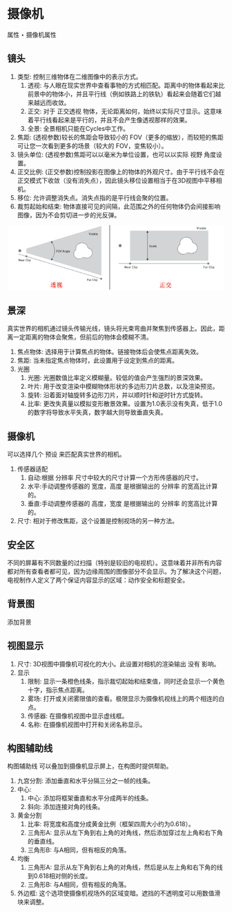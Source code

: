 # 摄像机

属性 ‣ 摄像机属性


## 镜头

1. 类型: 控制三维物体在二维图像中的表示方式。
    1. 透视: 与人眼在现实世界中查看事物的方式相匹配。距离中的物体看起来比前景中的物体小，并且平行线（例如铁路上的铁轨）看起来会随着它们越来越远而收敛。
    2. 正交: 对于 正交透视 物体，无论距离如何，始终以实际尺寸显示。这意味着平行线看起来是平行的，并且不会产生像透视那样的效果。 
    3. 全景: 全景相机只能在Cycles中工作。
2. 焦距: (透视参数)较长的焦距会导致较小的 FOV（更多的缩放），而较短的焦距可让您一次看到更多的场景（较大的 FOV，变焦较小）。
3. 镜头单位: (透视参数)焦距可以以毫米为单位设置，也可以以实际 视野 角度设置。
4. 正交比例: (正交参数)控制投影在图像上的物体的外观尺寸。由于平行线不会在正交模式下收敛（没有消失点），因此镜头移位设置相当于在3D视图中平移相机。
5. 移位: 允许调整消失点。消失点指的是平行线会聚的位置。
6. 裁剪起始和结束: 物体直接可见的间隔，此范围之外的任何物体仍会间接影响图像，因为不会剪切进一步的光反弹。

![alt text](摄像机/正交透视.png)


## 景深

真实世界的相机通过镜头传输光线，镜头将光束弯曲并聚焦到传感器上。因此，距离一定距离的物体会聚焦，但前后的物体会模糊不清。

1. 焦点物体: 选择用于计算焦点的物体。链接物体后会使焦点距离失效。
2. 焦距: 当未指定焦点物体时，此设置用于设定到焦点的距离。
3. 光圈
    1. 光圈: 光圈数值比率定义模糊量。较低的值会产生强烈的景深效果。
    2. 叶片: 用于改变渲染中模糊物体形状的多边形刀片总数，以及渲染预览。
    3. 旋转: 沿着面对轴旋转多边形刀片，并以顺时针和逆时针方式旋转。
    4. 比率: 更改失真量以模拟变形散景效果。设置为1.0表示没有失真，低于1.0的数字将导致水平失真，数字越大则导致垂直失真。

## 摄像机

可以选择几个 预设 来匹配真实世界的相机。

1. 传感器适配
    1. 自动:根据 分辨率 尺寸中较大的尺寸计算一个方形传感器的尺寸。
    2. 水平:手动调整传感器的 宽度，高度 是根据输出的 分辨率 的宽高比计算的。
    3. 垂直:手动调整传感器的 高度，宽度 是根据输出的 分辨率 的宽高比计算的。
2. 尺寸: 相对于修改焦距，这个设置是控制视场的另一种方法。

## 安全区

不同的屏幕有不同数量的过扫描（特别是较旧的电视机）。这意味着并非所有内容都对所有查看者都可见，因为边缘周围的图像部分不会显示。为了解决这个问题，电视制作人定义了两个保证内容显示的区域：动作安全和标题安全。


## 背景图

添加背景


## 视图显示

1. 尺寸: 3D视图中摄像机可视化的大小。此设置对相机的渲染输出 没有 影响。
2. 显示
    1. 限制: 显示一条橙色线条，指示裁切起始和结束值，同时还会显示一个黄色十字，指示焦点距离。
    2. 雾场: 打开或关闭雾限值的查看。极限显示为摄像机视线上的两个相连的白点。
    3. 传感器: 在摄像机视图中显示虚线框。
    4. 名称: 在摄像机视图中打开和关闭名称显示。

## 构图辅助线

构图辅助线 可以叠加到摄像机显示屏上，在构图时提供帮助。


1. 九宫分割: 添加垂直和水平分隔三分之一帧的线条。
2. 中心:
    1. 中心: 添加将框架垂直和水平分成两半的线条。
    2. 斜向: 添加连接对角的线条。
3. 黄金分割
    1. 比率: 将宽度和高度分成黄金比例（框架四周大小约为0.618）。
    2. 三角形A: 显示从左下角到右上角的对角线，然后添加穿过左上角和右下角的垂直线。
    3. 三角形B: 与A相同，但有相反的角落。
4. 均衡
    1. 三角形A: 显示从左下角到右上角的对角线，然后是从左上角和右下角的线到0.618相对侧的长度。
    2. 三角形B: 与A相同，但有相反的角落。
5. 外边框: 这个选项使摄像机视场外的区域变暗。遮挡的不透明度可以用数值滑块来调整。
